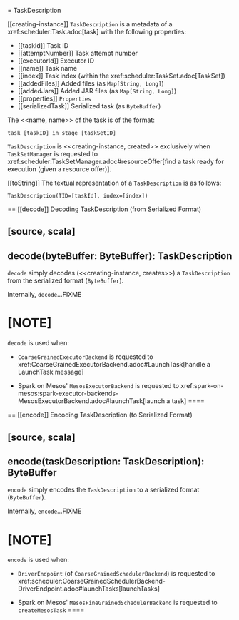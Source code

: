 = TaskDescription

[[creating-instance]]
`TaskDescription` is a metadata of a xref:scheduler:Task.adoc[task] with the following properties:

* [[taskId]] Task ID
* [[attemptNumber]] Task attempt number
* [[executorId]] Executor ID
* [[name]] Task name
* [[index]] Task index (within the xref:scheduler:TaskSet.adoc[TaskSet])
* [[addedFiles]] Added files (as `Map[String, Long]`)
* [[addedJars]] Added JAR files (as `Map[String, Long]`)
* [[properties]] `Properties`
* [[serializedTask]] Serialized task (as `ByteBuffer`)

The <<name, name>> of the task is of the format:

```
task [taskID] in stage [taskSetID]
```

`TaskDescription` is <<creating-instance, created>> exclusively when `TaskSetManager` is requested to xref:scheduler:TaskSetManager.adoc#resourceOffer[find a task ready for execution (given a resource offer)].

[[toString]]
The textual representation of a `TaskDescription` is as follows:

```
TaskDescription(TID=[taskId], index=[index])
```

== [[decode]] Decoding TaskDescription (from Serialized Format)

[source, scala]
----
decode(byteBuffer: ByteBuffer): TaskDescription
----

`decode` simply decodes (<<creating-instance, creates>>) a `TaskDescription` from the serialized format (`ByteBuffer`).

Internally, `decode`...FIXME

[NOTE]
====
`decode` is used when:

* `CoarseGrainedExecutorBackend` is requested to xref:CoarseGrainedExecutorBackend.adoc#LaunchTask[handle a LaunchTask message]

* Spark on Mesos' `MesosExecutorBackend` is requested to xref:spark-on-mesos:spark-executor-backends-MesosExecutorBackend.adoc#launchTask[launch a task]
====

== [[encode]] Encoding TaskDescription (to Serialized Format)

[source, scala]
----
encode(taskDescription: TaskDescription): ByteBuffer
----

`encode` simply encodes the `TaskDescription` to a serialized format (`ByteBuffer`).

Internally, `encode`...FIXME

[NOTE]
====
`encode` is used when:

* `DriverEndpoint` (of `CoarseGrainedSchedulerBackend`) is requested to xref:scheduler:CoarseGrainedSchedulerBackend-DriverEndpoint.adoc#launchTasks[launchTasks]

* Spark on Mesos' `MesosFineGrainedSchedulerBackend` is requested to `createMesosTask`
====
